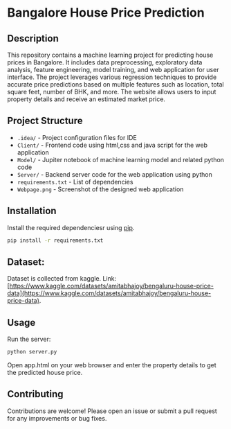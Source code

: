 # Bangalore House Price Prediction

## Description
This repository contains a machine learning project for predicting house prices in Bangalore. It includes data preprocessing, exploratory data analysis, feature engineering, model training, and web application for user interface. The project leverages various regression techniques to provide accurate price predictions based on multiple features such as location, total square feet, number of BHK, and more. The website allows users to input property details and receive an estimated market price.

## Project Structure
- `.idea/` - Project configuration files for IDE
- `Client/` - Frontend code using html,css and java script for the web application
- `Model/` - Jupiter notebook of machine learning model and related python code
- `Server/` - Backend server code for the web application using python
- `requirements.txt` - List of dependencies
- `Webpage.png` - Screenshot of the designed web application

## Installation
Install the required dependenciesr using [pip](https://pip.pypa.io/en/stable/).
```bash
pip install -r requirements.txt
```

## Dataset:
Dataset is collected from kaggle.
Link: [https://www.kaggle.com/datasets/amitabhajoy/bengaluru-house-price-data](https://www.kaggle.com/datasets/amitabhajoy/bengaluru-house-price-data).


## Usage
Run the server:
```bash
python server.py
```
Open app.html on your web browser and enter the property details to get the predicted house price.

## Contributing
Contributions are welcome! Please open an issue or submit a pull request for any improvements or bug fixes.
